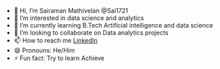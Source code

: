- 👋 Hi, I’m Sairaman Mathivelan @Sai1721
- 👀 I’m interested in data science and analytics
- 🌱 I’m currently learning B.Tech Artificial intelligence and data science
- 💞️ I’m looking to collaborate on Data analytics projects
- 📫 How to reach me [LinkedIn](https://www.google.com/url?sa=t&source=web&rct=j&opi=89978449&url=https://in.linkedin.com/in/sairaman-mathivelan-3304b626b&ved=2ahUKEwiit9a0sfyDAxX5xTgGHVrUC-cQmuEJegQIBRAD&usg=AOvVaw2sKgObNILm2U98djkgbPuS) 
- 😄 Pronouns: He/Him
- ⚡ Fun fact: Try to learn Achieve

<!---
Sai1721/Sai1721 is a ✨ special ✨ repository because its `README.md` (this file) appears on your GitHub profile.
You can click the Preview link to take a look at your changes.
--->
